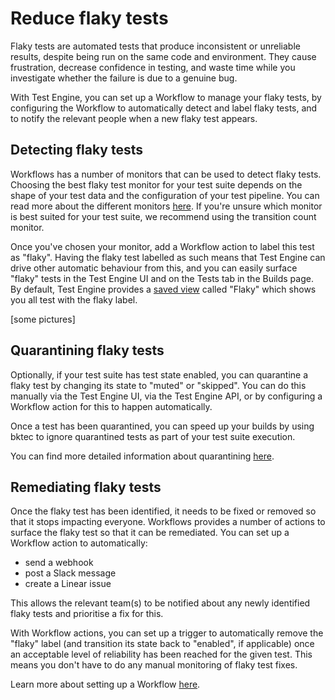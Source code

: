 # Reduce flaky tests

Flaky tests are automated tests that produce inconsistent or unreliable results, despite being run on the same code and environment. They cause frustration, decrease confidence in testing, and waste time while you investigate whether the failure is due to a genuine bug.

With Test Engine, you can set up a Workflow to manage your flaky tests, by configuring the Workflow to automatically detect and label flaky tests, and to notify the relevant people when a new flaky test appears.

## Detecting flaky tests

Workflows has a number of monitors that can be used to detect flaky tests. Choosing the best flaky test monitor for your test suite depends on the shape of your test data and the configuration of your test pipeline. You can read more about the different monitors [here](/docs/test-engine/workflows/monitors). If you're unsure which monitor is best suited for your test suite, we recommend using the transition count monitor.

Once you've chosen your monitor, add a Workflow action to label this test as "flaky". Having the flaky test labelled as such means that Test Engine can drive other automatic behaviour from this, and you can easily surface "flaky" tests in the Test Engine UI and on the Tests tab in the Builds page. By default, Test Engine provides a [saved view](/docs/test-engine/test-suites/saved-views) called "Flaky" which shows you all test with the flaky label.

[some pictures]

## Quarantining flaky tests

Optionally, if your test suite has test state enabled, you can quarantine a flaky test by changing its state to "muted" or "skipped". You can do this manually via the Test Engine UI, via the Test Engine API, or by configuring a Workflow action for this to happen automatically.

Once a test has been quarantined, you can speed up your builds by using bktec to ignore quarantined tests as part of your test suite execution.

You can find more detailed information about quarantining [here](/docs/test-engine/test-suites/test-state-and-quarantine).

## Remediating flaky tests

Once the flaky test has been identified, it needs to be fixed or removed so that it stops impacting everyone. Workflows provides a number of actions to surface the flaky test so that it can be remediated. You can set up a Workflow action to automatically:

- send a webhook
- post a Slack message
- create a Linear issue

This allows the relevant team(s) to be notified about any newly identified flaky tests and prioritise a fix for this.

With Workflow actions, you can set up a trigger to automatically remove the "flaky" label (and transition its state back to "enabled", if applicable) once an acceptable level of reliability has been reached for the given test. This means you don't have to do any manual monitoring of flaky test fixes.

Learn more about setting up a Workflow [here](/docs/test-engine/workflows).

